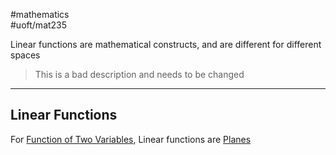 #mathematics  
#uoft/mat235 

Linear functions are mathematical constructs, and are different for different spaces

> This is a bad description and needs to be changed

---
## Linear Functions
For [Function of Two Variables](Function%20of%20Two%20Variables.md), Linear functions are [Planes](Plane.md)